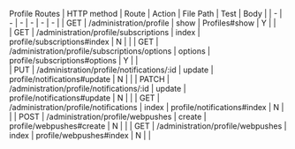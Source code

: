 
Profile Routes
| HTTP method |                Route                                   |   Action        | File Path                           | Test   |    Body     |
|     -       |                -                                       |         -       |  -                                  |   -    |   -         | 
|    GET      |    /administration/profile                             |   show          |  Profiles#show                      |    Y   |             |         
|    GET      |    /administration/profile/subscriptions               |   index         |  profile/subscriptions#index        |    N   |             |
|    GET      |    /administration/profile/subscriptions/options       |   options       |  profile/subscriptions#options      |    Y   |             |  
|    PUT      |    /administration/profile/notifications/:id           |   update        |  profile/notifications#update       |    N   |             | 
|    PATCH    |    /administration/profile/notifications/:id           |   update        |  profile/notifications#update       |    N   |             | 
|    GET      |    /administration/profile/notifications               |   index         |  profile/notifications#index        |    N   |             |
|    POST     |    /administration/profile/webpushes                   |   create        |  profile/webpushes#create           |    N   |             | 
|    GET      |    /administration/profile/webpushes                   |   index         |  profile/webpushes#index            |    N   |             |
